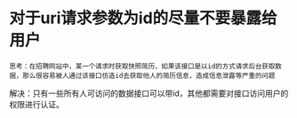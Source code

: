 # 对于uri请求参数为id的尽量不要暴露给用户

	思考：在招聘网站中，某一个请求时获取快照简历，如果该接口是以id的方式请求后台获取数据，那么很容易被人通过该接口仿造id去获取他人的简历信息，造成信息泄露等严重的问题

解决：只有一些所有人可访问的数据接口可以带id，其他都需要对接口访问用户的权限进行认证。

